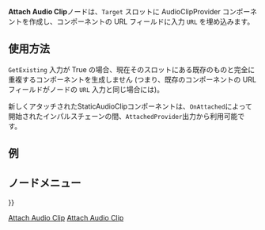 <languages></languages>

**Attach Audio Clip**ノードは、`Target` スロットに AudioClipProvider
コンポーネントを作成し、コンポーネントの URL フィールドに入力 `URL`
を埋め込みます。

## 使用方法

`GetExisting` 入力が True
の場合、現在そのスロットにある既存のものと完全に重複するコンポーネントを生成しません
(つまり、既存のコンポーネントの URL フィールドがノードの `URL`
入力と同じ場合には)。

新しくアタッチされたStaticAudioClipコンポーネントは、`OnAttached`によって開始されたインパルスチェーンの間、`AttachedProvider`出力から利用可能です。

## 例

## ノードメニュー

}}

[Attach Audio Clip](Category:Protoflux{{#translation:}} "wikilink")
[Attach Audio
Clip](Category:Protoflux:Assets{{#translation:}} "wikilink")